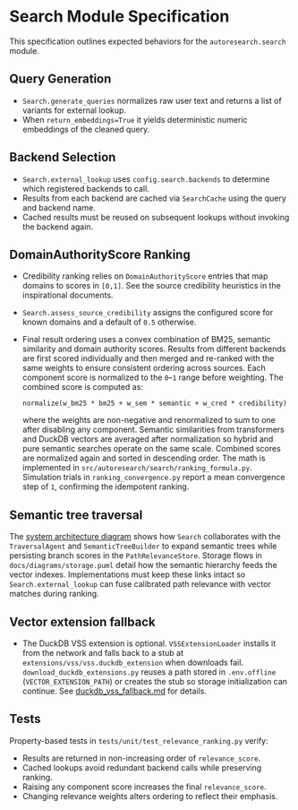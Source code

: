 # Search Module Specification

This specification outlines expected behaviors for the
`autoresearch.search` module.

## Query Generation
- `Search.generate_queries` normalizes raw user text and returns a list of
  variants for external lookup.
- When `return_embeddings=True` it yields deterministic numeric embeddings of
  the cleaned query.

## Backend Selection
- `Search.external_lookup` uses `config.search.backends` to determine which
  registered backends to call.
- Results from each backend are cached via `SearchCache` using the query and
  backend name.
- Cached results must be reused on subsequent lookups without invoking the
  backend again.

## DomainAuthorityScore Ranking
- Credibility ranking relies on `DomainAuthorityScore` entries that map
  domains to scores in `[0,1]`. See the source credibility heuristics in the
  inspirational documents.
- `Search.assess_source_credibility` assigns the configured score for known
  domains and a default of `0.5` otherwise.
- Final result ordering uses a convex combination of BM25, semantic
  similarity and domain authority scores. Results from different
  backends are first scored individually and then merged and re-ranked
  with the same weights to ensure consistent ordering across sources.
  Each component score is normalized to the `0`–`1` range before
  weighting. The combined score is computed as:

  ```
  normalize(w_bm25 * bm25 + w_sem * semantic + w_cred * credibility)
  ```

  where the weights are non-negative and renormalized to sum to one
  after disabling any component. Semantic similarities from
  transformers and DuckDB vectors are averaged after normalization so
  hybrid and pure semantic searches operate on the same scale. Combined
  scores are normalized again and sorted in descending order. The math
  is implemented in `src/autoresearch/search/ranking_formula.py`.
  Simulation trials in `ranking_convergence.py` report a mean
  convergence step of `1`, confirming the idempotent ranking.

## Semantic tree traversal

The [system architecture diagram](diagrams/system_architecture.puml)
shows how `Search` collaborates with the `TraversalAgent` and
`SemanticTreeBuilder` to expand semantic trees while persisting branch
scores in the `PathRelevanceStore`. Storage flows in
`docs/diagrams/storage.puml` detail how the semantic hierarchy feeds the
vector indexes. Implementations must keep these links intact so
`Search.external_lookup` can fuse calibrated path relevance with vector
matches during ranking.

## Vector extension fallback

- The DuckDB VSS extension is optional. `VSSExtensionLoader` installs it from
  the network and falls back to a stub at `extensions/vss/vss.duckdb_extension`
  when downloads fail. `download_duckdb_extensions.py` reuses a path stored in
  `.env.offline` (`VECTOR_EXTENSION_PATH`) or creates the stub so storage
  initialization can continue. See
  [duckdb_vss_fallback.md](duckdb_vss_fallback.md) for details.

## Tests
Property-based tests in `tests/unit/test_relevance_ranking.py` verify:
- Results are returned in non-increasing order of `relevance_score`.
- Cached lookups avoid redundant backend calls while preserving ranking.
- Raising any component score increases the final `relevance_score`.
- Changing relevance weights alters ordering to reflect their emphasis.
